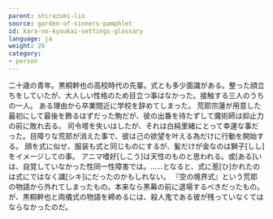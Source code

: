 ```yaml
---
parent: shirazumi-lio
source: garden-of-sinners-pamphlet
id: kara-no-kyoukai-settings-glossary
language: ja
weight: 26
category:
- person
---
```


二十歳の青年。黒桐幹也の高校時代の先輩。式とも多少面識がある。整った顔立ちをしていたが、大人しい性格のため目立つ事はなかった。接触する三人のうちの一人。
ある理由から卒業間近に学校を辞めてしまった。
荒耶宗蓮が用意した最初にして最後を飾るはずだった駒だが、彼の出番を待たずして魔術師は抑止力の前に敗れ去る。
司令塔を失いはしたが、それは白純里緒にとって幸運な事だった。目障りな荒耶が消えた事で、彼は己の欲望を叶える為だけに行動を開始する。
顔を式に似せ、服装も式と同じものにするが、髪だけが金なのは獅子[しし]をイメージしての事。
アニマ嗜好[しこう]は天性のものと思われる。或[ある]いは、自覚していなかった性同一性障害では。……となると、式に惹[ひ]かれたのは式にではなく識[シキ]にだったのかもしれない。
『空の境界式』という荒耶の物語から外れてしまったもの。本来なら黒幕の前に退場するべきだったもの。が、黒桐幹也と両儀式の物語を締めるには、殺人鬼である彼が残っていなくてはならなかったのだ。
